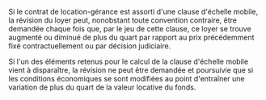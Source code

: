   
 Si le contrat de location-gérance est assorti d'une clause d'échelle mobile, la révision du loyer peut, nonobstant toute convention contraire, être demandée chaque fois que, par le jeu de cette clause, ce loyer se trouve augmenté ou diminué de plus du quart par rapport au prix précédemment fixé contractuellement ou par décision judiciaire.  

  
 Si l'un des éléments retenus pour le calcul de la clause d'échelle mobile vient à disparaître, la révision ne peut être demandée et poursuivie que si les conditions économiques se sont modifiées au point d'entraîner une variation de plus du quart de la valeur locative du fonds.  
